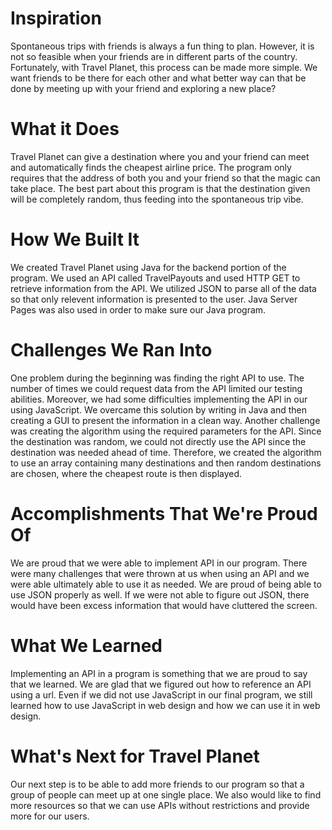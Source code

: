 # Inspiration
Spontaneous trips with friends is always a fun thing to plan. However, it is not so feasible when your friends are in different parts of the country. Fortunately, with Travel Planet, this process can be made more simple.  We want friends to be there for each other and what better way can that be done by meeting up with your friend and exploring a new place?

# What it Does 
Travel Planet can give a destination where you and your friend can meet and automatically finds the cheapest airline price. The program only requires that the address of both you and your friend so that the magic can take place. The best part about this program is that the destination given will be completely random, thus feeding into the spontaneous trip vibe.
 
 # How We Built It
We created Travel Planet using Java for the backend portion of the program. We used an API called TravelPayouts and used HTTP GET to retrieve information from the API. We utilized JSON to parse all of the data so that only relevent information is presented to the user. Java Server Pages was also used in order to make sure our Java program. 

# Challenges We Ran Into
One problem during the beginning was finding the right API to use. The number of times we could request data from the API limited our testing abilities. Moreover, we had some difficulties implementing the API in our using JavaScript. We overcame this solution by writing in Java and then creating a GUI to present the information in a clean way. Another challenge was creating the algorithm using the required parameters for the API. Since the destination was random, we could not directly use the API since the destination was needed ahead of time. Therefore, we created the algorithm to use an array containing many destinations and then random destinations are chosen, where the cheapest route is then displayed.

# Accomplishments That We're Proud Of
We are proud that we were able to implement API in our program. There were many challenges that were thrown at us when using an API and we were able ultimately able to use it as needed. We are proud of being able to use JSON properly as well. If we were not able to figure out JSON, there would have been excess information that would have cluttered the screen.

# What We Learned
Implementing an API in a program is something that we are proud to say that we learned. We are glad that we figured out how to reference an API using a url. Even if we did not use JavaScript in our final program, we still learned how to use JavaScript in web design and how we can use it in web design. 

# What's Next for Travel Planet
Our next step is to be able to add more friends to our program so that a group of people can meet up at one single place. We also would like to find more resources so that we can use APIs without restrictions and provide more for our users. 
